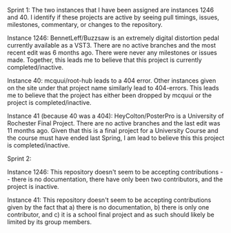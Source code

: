 Sprint 1: 
The two instances that I have been assigned are instances 1246 and 40. I identify if these projects are active by seeing pull timings, issues, milestones, commentary, or changes to the repository. 

Instance 1246: BennetLeff/Buzzsaw is  an extremely digital distortion pedal currently available as a VST3. There are no active branches and the most recent edit was 6 months ago. There were never any milestones or issues made. Together, this leads me to believe that this project is currently completed/inactive.

Instance 40: mcquui/root-hub leads to a 404 error. Other instances given on the site under that project name similarly lead to 404-errors. This leads me to believe that the project has either been dropped by mcquui or the project is completed/inactive.

Instance 41 (because 40 was a 404): HeyColton/PosterPro is a University of Rochester Final Project. There are no active branches and the last edit was 11 months ago. Given that this is a final project for a University Course and the course must have ended last Spring, I am lead to believe this this project is completed/inactive.


Sprint 2:

Instance 1246: This repository doesn't seem to be accepting contributions -- there is no documentation, there have only been two contributors, and the project is inactive.

Instance 41: This repository doesn't seem to be accepting contributions given by the fact that a) there is no documentation, b) there is only one contributor, and c) it is a school final project and as such should likely be limited by its group members.
